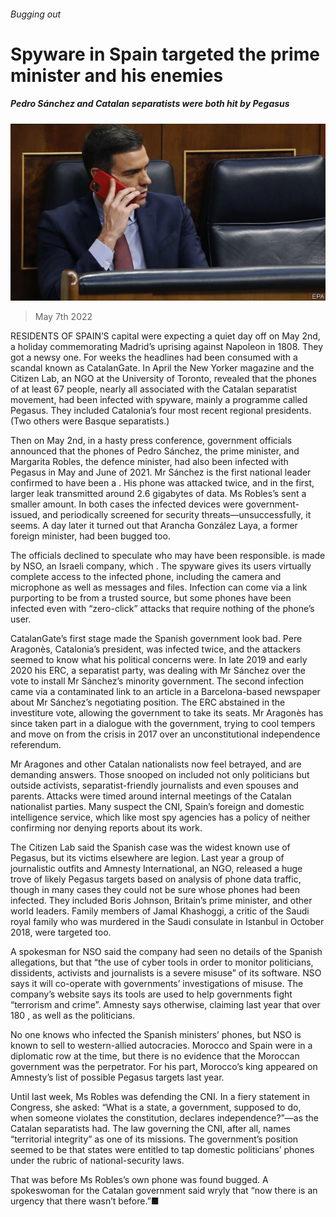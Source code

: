 ###### Bugging out

# Spyware in Spain targeted the prime minister and his enemies 

##### Pedro Sánchez and Catalan separatists were both hit by Pegasus 

![image](images/20220507_eup504.jpg) 

> May 7th 2022 

RESIDENTS OF SPAIN’S capital were expecting a quiet day off on May 2nd, a holiday commemorating Madrid’s uprising against Napoleon in 1808. They got a newsy one. For weeks the headlines had been consumed with a scandal known as CatalanGate. In April the New Yorker magazine and the Citizen Lab, an NGO at the University of Toronto, revealed that the phones of at least 67 people, nearly all associated with the Catalan separatist movement, had been infected with spyware, mainly a programme called Pegasus. They included Catalonia’s four most recent regional presidents. (Two others were Basque separatists.)

Then on May 2nd, in a hasty press conference, government officials announced that the phones of Pedro Sánchez, the prime minister, and Margarita Robles, the defence minister, had also been infected with Pegasus in May and June of 2021. Mr Sánchez is the first national leader confirmed to have been a . His phone was attacked twice, and in the first, larger leak transmitted around 2.6 gigabytes of data. Ms Robles’s sent a smaller amount. In both cases the infected devices were government-issued, and periodically screened for security threats—unsuccessfully, it seems. A day later it turned out that Arancha González Laya, a former foreign minister, had been bugged too.


The officials declined to speculate who may have been responsible.  is made by NSO, an Israeli company, which . The spyware gives its users virtually complete access to the infected phone, including the camera and microphone as well as messages and files. Infection can come via a link purporting to be from a trusted source, but some phones have been infected even with “zero-click” attacks that require nothing of the phone’s user.

CatalanGate’s first stage made the Spanish government look bad. Pere Aragonès, Catalonia’s president, was infected twice, and the attackers seemed to know what his political concerns were. In late 2019 and early 2020 his ERC, a separatist party, was dealing with Mr Sánchez over the vote to install Mr Sánchez’s minority government. The second infection came via a contaminated link to an article in a Barcelona-based newspaper about Mr Sánchez’s negotiating position. The ERC abstained in the investiture vote, allowing the government to take its seats. Mr Aragonès has since taken part in a dialogue with the government, trying to cool tempers and move on from the crisis in 2017 over an unconstitutional independence referendum.

Mr Aragones and other Catalan nationalists now feel betrayed, and are demanding answers. Those snooped on included not only politicians but outside activists, separatist-friendly journalists and even spouses and parents. Attacks were timed around internal meetings of the Catalan nationalist parties. Many suspect the CNI, Spain’s foreign and domestic intelligence service, which like most spy agencies has a policy of neither confirming nor denying reports about its work.

The Citizen Lab said the Spanish case was the widest known use of Pegasus, but its victims elsewhere are legion. Last year a group of journalistic outfits and Amnesty International, an NGO, released a huge trove of likely Pegasus targets based on analysis of phone data traffic, though in many cases they could not be sure whose phones had been infected. They included Boris Johnson, Britain’s prime minister, and other world leaders. Family members of Jamal Khashoggi, a critic of the Saudi royal family who was murdered in the Saudi consulate in Istanbul in October 2018, were targeted too.

A spokesman for NSO said the company had seen no details of the Spanish allegations, but that “the use of cyber tools in order to monitor politicians, dissidents, activists and journalists is a severe misuse” of its software. NSO says it will co-operate with governments’ investigations of misuse. The company’s website says its tools are used to help governments fight “terrorism and crime”. Amnesty says otherwise, claiming last year that over 180 , as well as the politicians.

No one knows who infected the Spanish ministers’ phones, but NSO is known to sell to western-allied autocracies. Morocco and Spain were in a diplomatic row at the time, but there is no evidence that the Moroccan government was the perpetrator. For his part, Morocco’s king appeared on Amnesty’s list of possible Pegasus targets last year.

Until last week, Ms Robles was defending the CNI. In a fiery statement in Congress, she asked: “What is a state, a government, supposed to do, when someone violates the constitution, declares independence?”—as the Catalan separatists had. The law governing the CNI, after all, names “territorial integrity” as one of its missions. The government’s position seemed to be that states were entitled to tap domestic politicians’ phones under the rubric of national-security laws.

That was before Ms Robles’s own phone was found bugged. A spokeswoman for the Catalan government said wryly that “now there is an urgency that there wasn’t before.”■

